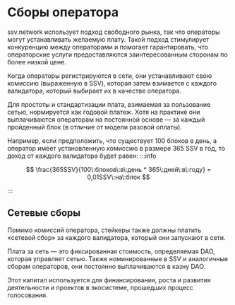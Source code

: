 # Сборы оператора

ssv.network использует подход свободного рынка, так что операторы могут устанавливать желаемую плату. 
Такой подход стимулирует конкуренцию между операторами и помогает гарантировать, что операторские услуги предоставляются заинтересованным сторонам по более низкой цене.

Когда операторы регистрируются в сети, они устанавливают свою комиссию (выраженную в SSV), которая затем взимается с каждого валидатора, который выбирает их в качестве оператора.


Для простоты и стандартизации плата, взимаемая за пользование сетью, нормируется как годовой платеж. 
Хотя на практике они выплачиваются операторам на постоянной основе — за каждый пройденный блок (в отличие от модели разовой оплаты).


Например, если предположить, что существует 100 блоков в день, а оператор имеет установленную комиссию в размере 365 SSV в год, то доход от каждого валидатора будет равен:
:::info

$$
\frac{365SSV}{100\:блоков\:в\:день * 365\:дней\:в\:году} = 0,01SSV\:на\:блок
$$

:::


## Сетевые сборы ##

Помимо комиссий оператора, стейкеры также должны платить «сетевой сбор» за каждого валидатора, который они запускают в сети.


Плата за сеть — это фиксированная стоимость, определяемая DAO, которая управляет сетью. Также номинированные в SSV и аналогичные сборам операторов, они постоянно выплачиваются в казну DAO.


Этот капитал используется для финансирования, роста и развития деятельности и проектов в экосистеме, прошедших процесс голосования.
